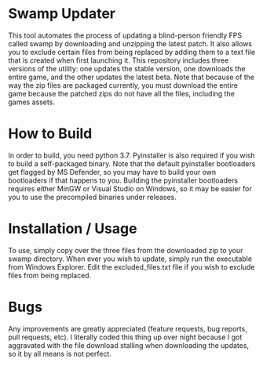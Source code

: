 Swamp Updater
================================================================================

This tool automates the process of updating a blind-person friendly FPS called
swamp by downloading and unzipping the latest patch. It also allows you to
exclude certain files from being replaced by adding them to a text file that is
created when first launching it. This repository includes three versions of the
utility: one updates the stable version, one downloads the entire game, and the other updates the latest beta.
Note that because of the way the zip files are packaged currently, you must
download the entire game because the patched zips do not have all the files,
including the games assets.

How to Build
================================================================================

In order to build, you need python 3.7. Pyinstaller is also required if you wish
to build a self-packaged binary. Note that the default pyinstaller bootloaders
get flagged by MS Defender, so you may have to build your own bootloaders if
that happens to you. Building the pyinstaller bootloaders requires either MinGW
or Visual Studio on Windows, so it may be easier for you to use the precompiled
binaries under releases.

Installation / Usage
================================================================================
To use, simply copy over the three files from the downloaded zip to your swamp directory. When ever you wish to
update, simply run the executable from Windows Explorer. Edit the
excluded_files.txt file if you wish to exclude files from being replaced.

Bugs
================================================================================

Any improvements are greatly appreciated (feature requests, bug reports, pull
requests, etc). I literally coded this thing up over night because I got
aggravated with the file download stalling when downloading the updates, so it
by all means is not perfect.
